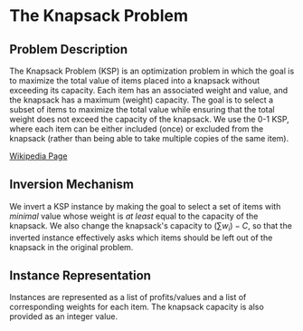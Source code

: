 # The Knapsack Problem

## Problem Description

The Knapsack Problem (KSP) is an optimization problem in which the goal is to maximize the total value of items placed into a knapsack without exceeding its capacity. Each item has an associated weight and value, and the knapsack has a maximum (weight) capacity. The goal is to select a subset of items to maximize the total value while ensuring that the total weight does not exceed the capacity of the knapsack. We use the 0-1 KSP, where each item can be either included (once) or excluded from the knapsack (rather than being able to take multiple copies of the same item).

[Wikipedia Page](https://en.wikipedia.org/wiki/Knapsack_problem)

## Inversion Mechanism

We invert a KSP instance by making the goal to select a set of items with *minimal* value whose weight is *at least* equal to the capacity of the knapsack. We also change the knapsack's capacity to $(\sum w_i) - C$, so that the inverted instance effectively asks which items should be left out of the knapsack in the original problem.

## Instance Representation

Instances are represented as a list of profits/values and a list of corresponding weights for each item. The knapsack capacity is also provided as an integer value.
